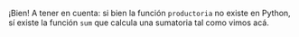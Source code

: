 ¡Bien! A tener en cuenta: si bien la función `productoria` no existe en Python, sí existe la función `sum` que calcula una sumatoria tal como vimos acá. 